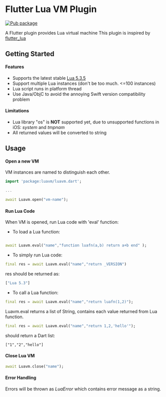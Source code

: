 Flutter Lua VM Plugin
=====================

[![Pub package](https://img.shields.io/pub/v/flutter_lua.svg)](https://pub.dartlang.org/packages/flutter_lua)

A Flutter plugin provides Lua virtual machine 
This plugin is inspired by [flutter_lua](https://github.com/drydart/flutter_lua)

## Getting Started

#### Features

* Supports the latest stable [Lua 5.3.5](https://www.lua.org/manual/5.3/)
* Support multiple Lua instances (don't be too much. <=100 instances)
* Lua script runs in platform thread
* Use Java/ObjC to avoid the annoying Swift version compatibility problem

#### Limitations

* Lua library  "os" is **NOT** supported yet, due to unsupported functions in iOS: _system_ and _tmpnam_
* All returned values will be converted to string


## Usage

#### Open a new VM

VM instances are named to distinguish each other.

```dart
import 'package:luavm/luavm.dart';

...

await Luavm.open("vm-name");
```


#### Run Lua Code

When VM is opened, run Lua code with 'eval' function:

* To load a Lua function:

```dart

await Luavm.eval("name","function luafn(a,b) return a+b end" );
```

* To simply run Lua code:

```dart
final res = await Luavm.eval("name","return _VERSION")
```

res should be returned as:

```dart
["Lua 5.3"]
```


* To call a Lua function:

```dart
final res = await Luavm.eval("name","return luafn(1,2)");
```


Luavm.eval returns a list of String,  contains each value returned from Lua function.


```dart
final res = await Luavm.eval("name","return 1,2,'hello'");
```

should return a Dart list:

`["1","2","hello"]`

#### Close Lua VM

```dart
await Luavm.close("name");
```


#### Error Handling

Errors will be thrown as _LuaError_ which contains error message as a string.

